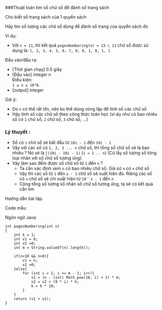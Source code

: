 ###Thuật toán tìm số chữ số để đánh số trang sách

Cho biết số trang sách của 1 quyển sách

Hãy tìm số lượng các chữ số dùng để đánh số trang của quyển sách đó

Ví dụ:

-   Với `n = 11`, thì kết quả `pagesNumbering(n) = 13.\
    13` chữ số được sử dụng là: `1, 2, 3, 4, 5, 6, 7, 8, 9, 1, 0, 1, 1`

Đầu vào/đầu ra:

-   [Thời gian chạy] 0.5 giây
-   [Đầu vào] integer n\
    Điều kiện:\
    `1 ≤ n ≤ 10^8`.
-   [output] integer

Gợi ý:

-   Do `n` có thể rất lớn, nên ko thể dùng vòng lặp để tính số các chữ số
-   Hãy tính số các chữ số theo công thức toán học (ví dụ như có bao nhiêu số có `1` chữ số, `2` chữ số, `3` chữ số, ...)

### Lý thuyết :

-   Số có `i` chữ số sẽ bắt đầu từ `10i - 1` đến `10i - 1`
-   Vậy với các số có `1, 2, 3 ... n` chữ số, thì tổng số chữ số sẽ là bao nhiêu ? Nó sẽ là `∑(10i - 10i - 1)` (`i = 1 .. n`) (Cứ lấy số lượng số từng loại nhân với số chữ số tương ứng)
-   Vậy làm sao đếm được số chữ số từ `1` đến `n` ? 
    -   Ta cần xác định xem `n` có bao nhiêu chữ số. Giả sử `n` có `x` chữ số
    -   Vậy thì các số từ `1` đến `x - 1` chữ số sẽ xuất hiện đủ. Riêng các số có `x` chữ số sẽ chỉ xuất hiện từ `10``x - 1` đến `n`
    -   Cộng tổng số lượng số nhân số chữ số tương ứng, ta sẽ có kết quả cần tìm

Hướng dẫn bài tập.

Code mẫu:

Ngôn ngữ Java:

```
int pagesNumbering(int n)
{
    int k = 1;
    int v1 = 0;
    int v2 =0;
    int m = String.valueOf(n).length();

    if(n<10 && n>0){
        v1 = n;
        v2 =0;
    }else{
        for (int i = 1; i <= m - 1; i++){
            v1 = (n - (int) Math.pow(10, i) + 1) * m;
            v2 = v2 + (9 * i) * k;
            k = k * 10;
        }
    }
    return (v1 + v2);
}
```